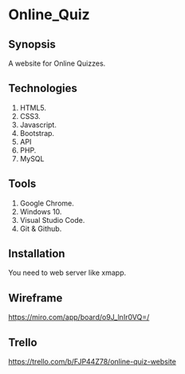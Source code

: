 # Online_Quiz

## Synopsis
A website for Online Quizzes.

## Technologies
1. HTML5.
2. CSS3.
3. Javascript.
4. Bootstrap.
5. API
6. PHP.
7. MySQL

## Tools
1. Google Chrome.
2. Windows 10.
3. Visual Studio Code.
4. Git & Github.

## Installation
You need to web server like xmapp.

## Wireframe
https://miro.com/app/board/o9J_lnIr0VQ=/

## Trello
https://trello.com/b/FJP44Z78/online-quiz-website
